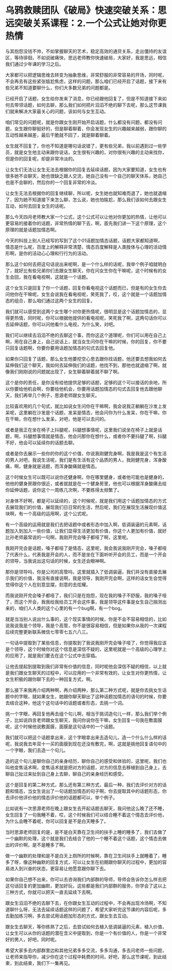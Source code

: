 # 乌鸦救赎团队《破局》快速突破关系：思远突破关系课程：2.一个公式让她对你更热情

与其抱怨没钱不帅，不如掌握聊天的艺术，稳定高效的通货关系，走出僵持的友谊区，等待徘徊，不如说破痛快，思远老师教你快速破局，大家好，我是思远，相信我们通过少年课的学习之后。

大家都可以把逻辑思维去转变为抽象思维，非常舒服的非常容易的开场，同时呢，不会再去有这些紧张尴尬焦虑，这样的问题，那么咱们已经开启了话题，接下来有些兄弟不知道要聊什么，你们大多数兄弟的问题都是。

已经开启了话题，女生给你发来了消息，你已经跟他回复了，但是不知道接下来如何去带领话题，如何去聊，那么我们如何把片滔滔不绝的聊下去呢，那么这节课我们就来解决大家最关心的问题，该如何与女生互动。

咱们常见的问题呢，就是你跟女生刚开始开启话题，什么都没有问题，都没有问题，女生跟你聊挺好的，但是聊着聊着，你会发现女生的兴趣越来越弱，跟你聊的互动性越来越差，最后干脆就不回了，就是聊着聊着。

女生就不回复了，你也不知道是哪句话说错了，更有些兄弟，我以前遇到过一些学员，就是女生他主动来跟你说话，女生很有兴趣的，对你很有兴趣的主动来找你，但是你的回复呢，却是非常冷淡的。

让女生们无法让女生无法去根据你的回复去延续话题，因为大家要知道，女生也有很多她不会聊天，她也很缺乏跟人交流，她自己没有一个自己的聊天体系，她自己也是不会聊的，然后你的一个回复非常的冷淡。

让女生无法去根据你的回复继续聊，所以呢，女生她也就知难而退了，她也就退缩了，因为她不知道接下来怎么聊，怎么说，她也怕尴尬，那么我们该如何去跟女生互动，如何去回复女生的话呢。

那么今天四月老师教大家一个公式，这个公式可以让他对你更加的热情，让他可以更容易的接着你的话题，非常热情的聊下去，啊，首先我们讲一下这个原理，这个原理的就是话题加情态啊。

今天的科技上别人已经写的写到了这个01话题加情态话题，话题大家都知道啊，情态是什么呢，百度上的解释非常清楚，情态百度解释是人类肢体与心理的活动情形啊，是你的活动心心理和行行为的活动。

那么这个如何去把这句话说出来呢啊，是一个什么样的话呢，我举个例子咱就明白了，就好比有些兄弟你们去跟女生聊天，你在问女生你在干嘛呢，这个时候有的女生会回，我在看电视啊，这就是一个话题。

这个女生只是回复了你一个话题，回复你看电视这个话题而已，但是有的女生你去问他你在干嘛呢，女生会说我在看电视呢，笑死我了，哎，这个就是一个话题加情态的组合，那么咱们通过这两个女生的回复。

我们就可以感受到这两个女生哪个对你更热情呢，很明显是这个话题加情态的，显得更热情，同时呢，你可以根据他提供的看电视呢，笑死我了啊，这两句话你可以去延伸话题，你可以问他看什么电视，为什么笑，对吧。

我们可以继续去滔滔不绝的去聊这个事，而你这这个道理呢，你们可以用在自己上啊，用在自己身上，自己说话上，就当女生问你在干嘛的时候，你的回复，你不要只回复话题啊，你要你要用话题加情态的句式去回复他。

如果你只回复了话题，那么女生他要挖空心思去跟你找话题，他还要去想我如何去延伸我们这个聊天，我如何去延伸我们的话题，他找不到，那他也就退缩了啊，就像我们刚刚说的问题就出现了，女生聊着聊着就不聊了啊。

这个是你的责任，是你没有给他提供足够的话题，足够的这个可以接话的余地，所以你要给他机会啊，你要给他机会，你要用话题加情态的句式去回复他去跟他聊天，我们再举几个例子，思源老师跟女生聊天。

比较喜欢用的几个句式，就比如说女生问你在干嘛啊，我会说我正躺躺在沙发上发呆呢，这里躺在沙发是个话题，发呆是情态，他会问你为什么发呆，你在干嘛，你在干嘛，你在想什么发呆，对吧，他是可以去问的。

或者是我正在坐在椅子上抖腿呢，抖腿想事情呢，这里我们说坐在椅子上就是话题，啊，抖腿想事情就是情态，他会问那你在想什么，或者你不要抖腿了啊，抖腿不好，他会可以延续你的话题去聊。

或者是你去展示一些你的你的这个价值，你说我刚健完身啊，我是我是这个有生活的男人对吧，我说生活呢，我们是有生活有这个品质的男人，我刚健完身，浑身酸痛，啊，健身就是话题，而浑身酸痛就是情态。

这个时候女生可以既可以说你还健身啊，你在哪里健身，或者他可能也是健身的，他他的健身房跟你很近，或者就就是在一个健身房里，他也可以根据浑身酸痛去给你延伸话题，说你这个一周练几次啊，不要练得太频繁了。

对身体不好啊，都是可以延续的，这个时候呢，就是我们用这个话题加情态的方式去展现我们的价值，展现我们日日常的生活，然后呢，我们在展现生活展现价值这块啊，有一个高级的运用啊，这个公式呢。

有一个高级的运用就是我们去把话题中或者形态中加入啊，低调装逼的元素啊，话题加入到加入一些价值，让我们显得生活更加有价值，你这个人更加有价值，就好比孙老师最常说的一句啊，我刚开完会嗓子都哑了啊，这里呢。

我刚开完会是话题，嗓子都哑了是情态，这里呢，我会我说我刚开完会，嗓子都哑了代表什么，代表我是开会的人，而不是坐在下面听听开会的员工，而是一个开会的领导，当我说出这句话的时候，女生还会眼神啊。

那你是领导吗，你是公司的高管吗，这里就插入了低调装逼，我们并没有直接去展示我们的价值，我没有直接说啊，我是领导，我刚开完会啊，这样的话女生会觉得觉得你这个人在刻意显摆，刻意的去炫耀。

而我说刚开完会嗓子都哑了，我们只是在抱怨，现在我的嗓子不舒服，我的嗓子哑了，而这个开会，我我给我给员工开会这件事，我是领导这件事是女生自己揣测出来的，咱们人人类的这个心里的有一个bug啊，有一个bog。

就是当当别人说出什么事的，这个现实事情的时候，你是不会不容易相信的，比如说我说我是个领导，我是个高管，你不是很容易相信，但是如果你从我的一次课程后续完整更新联系微信七零零七五六八三。

一句话中提取到了某些信息，你提取到了我说我刚开完会嗓子哑了，你觉得我应该是个领导，这个时候你对这个信息是深信不疑的，这里呢就是一个高级的心理学上的应用了，就是我们要去在这个公式中去穿插。

让他去提起到提取到我们非常有价值的信息，同时呢他会深信不疑的相信，以上就是我们跟女生聊天的过程中，可以应用的一个非常有效的，让女生对你更热情，让女生积极的跟你聊下去的一种回复方式，啊。

那么接下来我再介绍两种啊，再介绍两种，那么第二种方式呢，就是你去挑女生话题中的字眼，就如果女生，她跟你聊天聊出了这种话题加情态的语句的时候，你要去结合这种，他这个这句话中的话题或者形态，去挑一个词。

挑一个字眼，再回复他再去组个句儿啊，相当于挑词造句儿一样，那么我们举个例子，比如说四言老师跟女生聊天，我问你说你在干嘛，女生回复一句我在敷面膜呢，这个时候他说敷面膜，面膜是这句话中的一个话题。

我们就可以把这个话题拿出来，这个字眼拿出来去造句儿，造一个什么什么样的话呢，我说我去年双十一买的面膜到现在还没有敷完，啊，这就是挑他回复语句中的一个字眼，我们去造一个句儿。

造的这个句儿是聊你自己的亲身经历，聊你自己的感受和体验的，这里呢，我们也叫他变焦话术啊，变焦话术就是把对方的话题，对方的信息去移植到自己身上，去聊自己扯过来扯到自己身上去聊，聊自己的亲身经历和感受。

这个是回复的第二种方式，那么还有第三种方式，最后一种，我们去评价对方的话题和情态，当女生说出了一句话题加情态的句子啊，你去提取其中的话题形态，你去评价他评价他的情态评价他的话题都可以，举个例子。

比如说有一次思源老师在晚上跟女生去开起话题去聊天，我问他这么晚了还不睡，女生回复了一句我睡不着，哎，这个时候我们可以结合睡不着这个情态去评价他，为什么会睡不着呢，你可以回复是不是白天睡多了。

当时思源老师回复的是，是不是白天靠在卫生间的扶手上睡的睡多了，我们去做了一个幽默的处理，这个就是我们去结合了他的一个睡不着这个话题，这个情态去做出的评价啊，是不是睡多了啊。

做一个幽默的处理和是不是白天上厕所的时候啊，靠在卫生间扶手上就睡着了，睡多了呀，像这种幽默的回复方式，可以让女生在初期跟你聊天的过程中，更加的容易进入到兴奋的状态，更容易让他愿意跟你聊下去。

如果你自己想不出来，你可以去咨询我们内部群的导师，导师会告诉你怎么样去把这句话回复的更加幽默，更加好玩，这些都是我们内部群的服务，你学会了这以上三种方式，你就可以把天一直去延续下去啊。

跟女生滔滔不绝的去聊下去，在你跟女生互动的过程中，不会再出现冷场啊，不知道聊什么呀，无法去延续话题这样的问题了，希望大家听完这节课的内容后呢，多去勤加练习啊，多去尝试用话题加形态的方式，跟女生去互动。

跟女生去聊天，等你练熟了之后，去尝试如何去植入低调装逼的元素，植入价值，让女生可以从你的话题的潜在含义中提取到，你是一个有价值的人，你是一个非常好的男人，好吧，同时呢。

希望大家多去内部群里边和其他兄弟多多交流，多多沟通，多去问老师一些问题，让老师来指导你，减少你在这个过程中耗费的时间，好吧，那么这节课呢，到此结束，到此结束，我们下一集再见。

